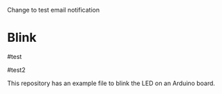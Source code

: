 Change to test email notification
# Blink

#test

#test2

This repository has an example file to blink the LED on an Arduino board.
